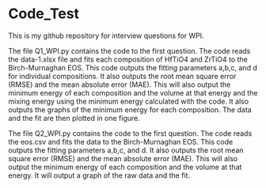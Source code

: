 # Code_Test

This is my github repository for interview questions for WPI.

The file Q1_WPI.py contains the code to the first question. The code reads the data-1.xlsx file and fits each composition of HfTiO4 and ZrTiO4 to the Birch-Murnaghan EOS. This code outputs the fitting parameters a,b,c, and d for individual compositions. It also outputs the root mean square error (RMSE) and the mean absolute error (MAE). This will also output the minimum energy of each composition and the volume at that energy and the mixing energy using the minimum energy calculated with the code. It also outputs the graphs of the minimum energy for each composition. The data and the fit are then plotted in one figure. 

The file Q2_WPI.py contains the code to the first question. The code reads the eos.csv and fits the data to the Birch-Murnaghan EOS. This code outputs the fitting parameters a,b,c, and d. It also outputs the root mean square error (RMSE) and the mean absolute error (MAE). This will also output the minimum energy of each composition and the volume at that energy. It will output a graph of the raw data and the fit.
